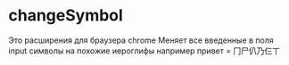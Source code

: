 # changeSymbol

Это расширения для браузера chrome
Меняет все введенные в поля input символы на похожие иероглифы
например привет = 冂尸仈乃仨丅
